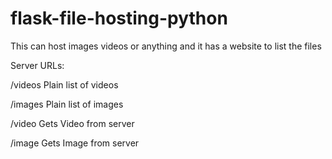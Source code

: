 # flask-file-hosting-python

This can host images videos or anything and it has a website to list the files

Server URLs:

/videos Plain list of videos

/images Plain list of images

/video Gets Video from server

/image Gets Image from server
